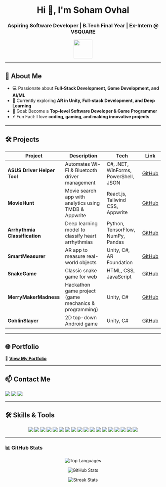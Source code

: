 <h1 align="center">Hi 👋, I'm Soham Ovhal</h1>
<h3 align="center">Aspiring Software Developer | B.Tech Final Year | Ex-Intern @ VSQUARE</h3>
<p align="center">
  <img src="https://media.giphy.com/media/hvRJCLFzcasrR4ia7z/giphy.gif" width="60">
</p>

---

## 🌟 About Me
- 💻 Passionate about **Full-Stack Development, Game Development, and AI/ML**  
- 🌱 Currently exploring **AR in Unity, Full-stack Development, and Deep Learning**  
- 🎯 Goal: Become a **Top-level Software Developer & Game Programmer**  
- ⚡ Fun Fact: I love **coding, gaming, and making innovative projects**

---

## 🛠️ Projects

<div align="center">

| Project | Description | Tech | Link |
|--------|-------------|------|------|
| **ASUS Driver Helper Tool** | Automates Wi-Fi & Bluetooth driver management | C#, .NET, WinForms, PowerShell, JSON | [GitHub](https://github.com/Soham210104/ASUSDriverHelper) |
| **MovieHunt** | Movie search app with analytics using TMDB & Appwrite | React.js, Tailwind CSS, Appwrite | [GitHub](https://github.com/Soham210104/MovieHunt) |
| **Arrhythmia Classification** | Deep learning model to classify heart arrhythmias | Python, TensorFlow, NumPy, Pandas | [GitHub](https://github.com/Soham210104/GC04Project) |
| **SmartMeasurer** | AR app to measure real-world objects | Unity, C#, AR Foundation | [GitHub](https://github.com/Soham210104/HeightMeasurer) |
| **SnakeGame** | Classic snake game for web | HTML, CSS, JavaScript | [GitHub](https://github.com/Soham210104/SnakeGame) |
| **MerryMakerMadness** | Hackathon game project (game mechanics & programming) | Unity, C# | [GitHub](https://github.com/Soham210104/GameJam) |
| **GoblinSlayer** | 2D top-down Android game | Unity, C# | [GitHub](https://github.com/Soham210104/GoblinSlayer) |

</div>

---

## 🌐 Portfolio
📌 **[View My Portfolio](https://portfolio-soham-ovhal-2101.vercel.app/)**  

---

## 📫 Contact Me
<p>
  <a href="mailto:ovhalsoham21@gmail.com"><img src="https://img.shields.io/badge/Email-ovhalsoham21@gmail.com-red?style=for-the-badge&logo=gmail" /></a>
  <a href="https://linkedin.com/in/soham-ovhal" target="_blank"><img src="https://img.shields.io/badge/LinkedIn-Soham%20Ovhal-blue?style=for-the-badge&logo=linkedin" /></a>
  <a href="https://github.com/soham210104" target="_blank"><img src="https://img.shields.io/badge/GitHub-Soham210104-black?style=for-the-badge&logo=github" /></a>
</p>

---

## 🛠️ Skills & Tools
<p align="center">
  <!-- Programming Languages -->
  <img src="https://img.shields.io/badge/C-00599C?style=for-the-badge&logo=c&logoColor=white" />
  <img src="https://img.shields.io/badge/C++-00599C?style=for-the-badge&logo=c%2B%2B&logoColor=white" />
  <img src="https://img.shields.io/badge/C%23-239120?style=for-the-badge&logo=c-sharp&logoColor=white" />
  <img src="https://img.shields.io/badge/Java-007396?style=for-the-badge&logo=java&logoColor=white" />
  <img src="https://img.shields.io/badge/Python-3776AB?style=for-the-badge&logo=python&logoColor=white" />

  <!-- Frontend -->
  <img src="https://img.shields.io/badge/HTML-E34F26?style=for-the-badge&logo=html5&logoColor=white" />
  <img src="https://img.shields.io/badge/CSS-1572B6?style=for-the-badge&logo=css3&logoColor=white" />
  <img src="https://img.shields.io/badge/JavaScript-F7DF1E?style=for-the-badge&logo=javascript&logoColor=black" />
  <img src="https://img.shields.io/badge/React-61DAFB?style=for-the-badge&logo=react&logoColor=black" />
  <img src="https://img.shields.io/badge/Tailwind%20CSS-38B2AC?style=for-the-badge&logo=tailwind-css&logoColor=white" />

  <!-- Backend -->
  <img src="https://img.shields.io/badge/Node.js-339933?style=for-the-badge&logo=node.js&logoColor=white" />
  <img src="https://img.shields.io/badge/Express-000000?style=for-the-badge&logo=express&logoColor=white" />

  <!-- Databases -->
  <img src="https://img.shields.io/badge/MySQL-003B57?style=for-the-badge&logo=mysql&logoColor=white" />
  <img src="https://img.shields.io/badge/MongoDB-47A248?style=for-the-badge&logo=mongodb&logoColor=white" />

  <!-- Tools & Game Engines -->
  <img src="https://img.shields.io/badge/Unity-000000?style=for-the-badge&logo=unity&logoColor=white" />
  <img src="https://img.shields.io/badge/Unreal-0E1128?style=for-the-badge&logo=unrealengine&logoColor=white" />
  <img src="https://img.shields.io/badge/Linux-FCC624?style=for-the-badge&logo=linux&logoColor=black" />
  <img src="https://img.shields.io/badge/Git-F05032?style=for-the-badge&logo=git&logoColor=white" />
</p>

---

### 📊 GitHub Stats
<p align="center">
  <img src="https://github-readme-stats.vercel.app/api/top-langs?username=soham210104&show_icons=true&locale=en&layout=compact" alt="Top Languages" />
</p>
<p align="center">
  <img src="https://github-readme-stats.vercel.app/api?username=soham210104&show_icons=true&locale=en" alt="GitHub Stats" />
</p>
<p align="center">
  <img src="https://github-readme-streak-stats.herokuapp.com/?user=soham210104" alt="Streak Stats" />
</p>
